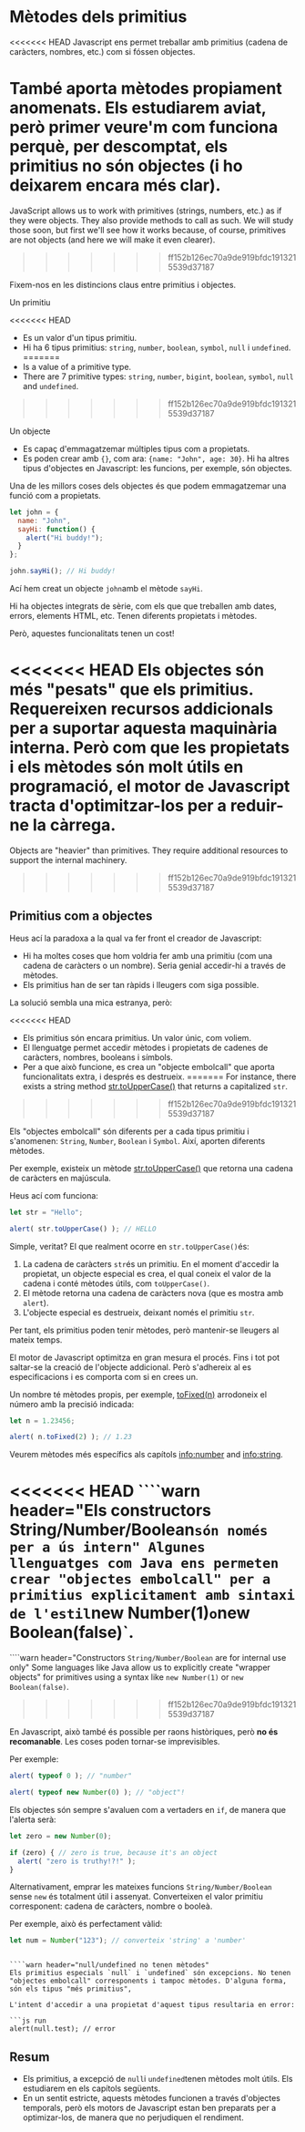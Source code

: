 # Mètodes dels primitius 

<<<<<<< HEAD
Javascript ens permet treballar amb primitius (cadena de caràcters, nombres, etc.) com si fóssen objectes.

També aporta mètodes propiament anomenats. Els estudiarem aviat, però primer veure'm com funciona perquè, per descomptat, els primitius no són objectes (i ho deixarem encara més clar).
=======
JavaScript allows us to work with primitives (strings, numbers, etc.) as if they were objects. They also provide methods to call as such. We will study those soon, but first we'll see how it works because, of course, primitives are not objects (and here we will make it even clearer).
>>>>>>> ff152b126ec70a9de919bfdc1913215539d37187

Fixem-nos en les distincions claus entre primitius i objectes.

Un primitiu

<<<<<<< HEAD
- Es un valor d'un tipus primitiu.
- Hi ha 6 tipus primitius: `string`, `number`, `boolean`, `symbol`, `null` i `undefined`.
=======
- Is a value of a primitive type.
- There are 7 primitive types: `string`, `number`, `bigint`, `boolean`, `symbol`, `null` and `undefined`.
>>>>>>> ff152b126ec70a9de919bfdc1913215539d37187

Un objecte

- Es capaç d'emmagatzemar múltiples tipus com a propietats.
- Es poden crear amb `{}`, com ara: `{name: "John", age: 30}`. Hi ha altres tipus d'objectes en Javascript: les funcions, per exemple, són objectes. 

Una de les millors coses dels objectes és que podem emmagatzemar una funció com a propietats.  

```js run
let john = {
  name: "John",
  sayHi: function() {
    alert("Hi buddy!");
  }
};

john.sayHi(); // Hi buddy!
```

Ací hem creat un objecte `john`amb el mètode `sayHi`.

Hi ha objectes integrats de sèrie, com els que que treballen amb dates, errors, elements HTML, etc. Tenen diferents propietats i mètodes. 

Però, aquestes funcionalitats tenen un cost!

<<<<<<< HEAD
Els objectes són més "pesats" que els primitius. Requereixen recursos addicionals per a suportar aquesta maquinària interna. Però com que les propietats i els mètodes són molt útils en programació, el motor de Javascript tracta d'optimitzar-los per a reduir-ne la càrrega. 
=======
Objects are "heavier" than primitives. They require additional resources to support the internal machinery.
>>>>>>> ff152b126ec70a9de919bfdc1913215539d37187



## Primitius com a objectes

Heus ací la paradoxa a la qual va fer front el creador de Javascript:

- Hi ha moltes coses que hom voldria fer amb una primitiu (com una cadena de caràcters o un nombre). Seria genial accedir-hi a través de mètodes. 
- Els primitius han de ser tan ràpids i lleugers com siga possible.

La solució sembla una mica estranya, però: 

<<<<<<< HEAD
- Els primitius són encara primitius. Un valor únic, com voliem. 
- El llenguatge permet accedir mètodes i propietats de cadenes de caràcters, nombres, booleans i símbols. 
- Per a que això funcione, es crea un "objecte embolcall" que aporta funcionalitats extra, i després es destrueix. 
=======
For instance, there exists a string method [str.toUpperCase()](https://developer.mozilla.org/en/docs/Web/JavaScript/Reference/Global_Objects/String/toUpperCase) that returns a capitalized `str`.
>>>>>>> ff152b126ec70a9de919bfdc1913215539d37187

Els "objectes embolcall" són diferents per a cada tipus primitiu i s'anomenen: `String`, `Number`, `Boolean` i `Symbol`. Així, aporten diferents mètodes. 

Per exemple, existeix un mètode [str.toUpperCase()](https://developer.mozilla.org/en/docs/Web/JavaScript/Reference/Global_Objects/String/toUpperCase) que retorna una cadena de caràcters en majúscula. 

Heus ací com funciona:

```js run
let str = "Hello";

alert( str.toUpperCase() ); // HELLO
```

Simple, veritat? El que realment ocorre en `str.toUpperCase()`és:

1. La cadena de caràcters `str`és un primitiu. En el moment d'accedir la propietat, un objecte especial es crea, el qual coneix el valor de la cadena i conté mètodes útils, com `toUpperCase()`.
2. El mètode retorna una cadena de caràcters nova (que es mostra amb `alert`).
3. L'objecte especial es destrueix, deixant només el primitiu `str`.

Per tant, els primitius poden tenir mètodes, però mantenir-se lleugers al mateix temps. 

El motor de Javascript optimitza en gran mesura el procés. Fins i tot pot saltar-se la creació de l'objecte addicional. Però s'adhereix al es especificacions i es comporta com si en crees un. 

Un nombre té mètodes propis, per exemple,  [toFixed(n)](https://developer.mozilla.org/en-US/docs/Web/JavaScript/Reference/Global_Objects/Number/toFixed) arrodoneix el número amb la precisió indicada:

```js run
let n = 1.23456;

alert( n.toFixed(2) ); // 1.23
```

Veurem mètodes més específics als capítols <info:number> and <info:string>.

<<<<<<< HEAD
````warn header="Els constructors String/Number/Boolean`són només per a ús intern"
Algunes llenguatges com Java ens permeten crear "objectes embolcall" per a primitius explicitament amb sintaxi de l'estil`new Number(1)` o `new Boolean(false)`.
=======
````warn header="Constructors `String/Number/Boolean` are for internal use only"
Some languages like Java allow us to explicitly create "wrapper objects" for primitives using a syntax like `new Number(1)` or `new Boolean(false)`.
>>>>>>> ff152b126ec70a9de919bfdc1913215539d37187

En Javascript, això també és possible per raons històriques, però **no és recomanable**. Les coses poden tornar-se imprevisibles.

Per exemple:

```js run
alert( typeof 0 ); // "number"

alert( typeof new Number(0) ); // "object"!
```

Els objectes són sempre s'avaluen com a vertaders en `if`, de manera que l'alerta serà:

```js run
let zero = new Number(0);

if (zero) { // zero is true, because it's an object
  alert( "zero is truthy!?!" );
}
```

Alternativament, emprar les mateixes funcions `String/Number/Boolean` sense `new` és totalment útil i assenyat. Converteixen el valor primitiu corresponent: cadena de caràcters, nombre o booleà.

Per exemple, això és perfectament vàlid: 

```js
let num = Number("123"); // converteix 'string' a 'number'
```
````

​````warn header="null/undefined no tenen mètodes"
Els primitius especials `null` i `undefined` són excepcions. No tenen "objectes embolcall" corresponents i tampoc mètodes. D'alguna forma, són els tipus "més primitius",

L'intent d'accedir a una propietat d'aquest tipus resultaria en error:

​```js run
alert(null.test); // error
````

## Resum

- Els primitius, a excepció de `null`i `undefined`tenen mètodes molt útils. Els estudiarem en els capítols següents. 
- En un sentit estricte, aquests mètodes funcionen a través d'objectes temporals, però els motors de Javascript estan ben preparats per a optimizar-los, de manera que no perjudiquen el rendiment. 